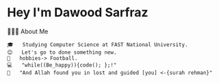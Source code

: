 # Hey I'm Dawood Sarfraz

 👨🏻‍💻  About Me 

	🎓   Studying Computer Science at FAST National University.
	😊   Let's go to done something new.
	🥋   hobbies-> Football.
	💻   "while((Be_happy)){code(); };!"
	🕋   "And Allah found you in lost and guided [you] <-{surah rehman}"
